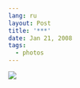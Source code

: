 ```yaml
---
lang: ru
layout: Post
title: '***'
date: Jan 21, 2008
tags:
  - photos
---
```


![](http://wow.sapegin.me/1h2k3A2O2K3d/sapegin-artem-20d-2008-01-20-459-5980.jpg)
